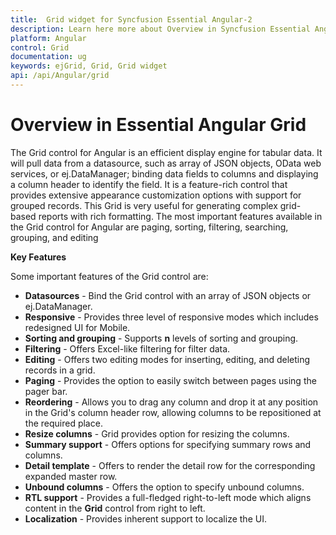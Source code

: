 ```yaml
---
title:  Grid widget for Syncfusion Essential Angular-2
description: Learn here more about Overview in Syncfusion Essential Angular Grid Control, its elements, and more
platform: Angular
control: Grid
documentation: ug
keywords: ejGrid, Grid, Grid widget
api: /api/Angular/grid
---
```

# Overview in Essential Angular Grid

The Grid control for Angular is an efficient display engine for tabular data. It will pull data from a datasource, such as array of JSON objects, OData web services, or ej.DataManager; binding data fields to columns and displaying a column header to identify the field. It is a feature-rich control that provides extensive appearance customization options with support for grouped records. This Grid is very useful for generating complex grid-based reports with rich formatting. The most important features available in the Grid control for Angular are paging, sorting, filtering, searching, grouping, and editing

**Key Features**

Some important features of the Grid control are:

* **Datasources** - Bind the Grid control with an array of JSON objects or ej.DataManager.
* **Responsive** - Provides three level of responsive modes which includes redesigned UI for Mobile.
* **Sorting and grouping** - Supports __n__ levels of sorting and grouping.
* **Filtering** - Offers Excel-like filtering for filter data.
* **Editing** - Offers two editing modes for inserting, editing, and deleting records in a grid.
* **Paging** - Provides the option to easily switch between pages using the pager bar.
* **Reordering** - Allows you to drag any column and drop it at any position in the Grid's column header row, allowing columns to be repositioned at the required place.
* **Resize columns** - Grid provides option for resizing the columns.
* **Summary support** - Offers options for specifying summary rows and columns.
* **Detail template** - Offers to render the detail row for the corresponding expanded master row.
* **Unbound columns** - Offers the option to specify unbound columns.
* **RTL support** - Provides a full-fledged right-to-left mode which aligns content in the **Grid** control from right to left.
* **Localization** - Provides inherent support to localize the UI.

